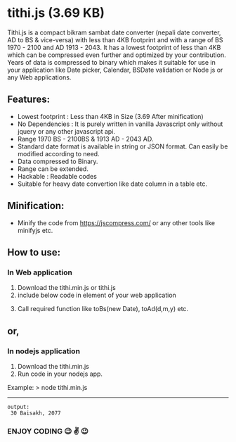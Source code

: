 # tithi.js (3.69 KB)
Tithi.js is a compact  bikram sambat date converter (nepali date converter, AD to BS &amp; vice-versa) with less than 4KB footprint and with a range of BS 1970 - 2100 and AD 1913 - 2043. It has a lowest footprint of less than 4KB which can be compressed even further and optimized by your contribution. Years of data is compressed to binary which makes it suitable for use in your application like Date picker, Calendar, BSDate validation or Node js or any Web applications.

## Features:
- Lowest footprint : Less than 4KB in Size (3.69 After minification)
- No Dependencies : It is purely written in vanilla Javascript only without jquery or any other javascript api. 
- Range 1970 BS - 2100BS & 1913 AD - 2043 AD.
- Standard date format is available in string or JSON format. Can easily be modified according to need.
- Data compressed to Binary.
- Range can be extended.
- Hackable : Readable codes
- Suitable for heavy date convertion like date column in a table etc.

## Minification:
- Minify the code from https://jscompress.com/ or any other tools like minifyjs etc.

## How to use:
### In Web application
1) Download the tithi.min.js or tithi.js
2) include below code in <head> element of your web application
  <script src="path_to_javascript/tithi.min.js"></script>
3) Call required function like toBs(new Date), toAd(d,m,y) etc.

## or,

### In nodejs application
1) Download the tithi.min.js
2) Run code in your nodejs app.

Example:
    > node tithi.min.js
    
----------------------------------------------------------------------
    
    output: 
     30 Baisakh, 2077

### ENJOY CODING :wink: :v: :wink:
